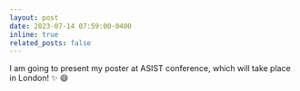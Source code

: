 ```yaml
---
layout: post
date: 2023-07-14 07:59:00-0400
inline: true
related_posts: false
---
```


I am going to present my poster at ASIST conference, which will take place in London! :sparkles: :smile:

